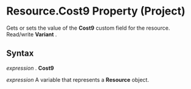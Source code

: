 
# Resource.Cost9 Property (Project)

Gets or sets the value of the  **Cost9** custom field for the resource. Read/write **Variant** .


## Syntax

 _expression_ . **Cost9**

 _expression_ A variable that represents a **Resource** object.

